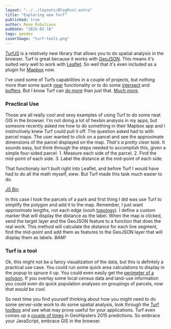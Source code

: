 ```yaml
---
layout: "../../layouts/BlogPost.astro"
title: "Exploring new Turf"
published: true
author: Rene Rubalcava
pubDate: "2015-02-16"
tags: geodev
coverImage: "turf-tools.png"
---
```


[TurfJS](http://turfjs.org/) is a relatively new library that allows you to do spatial analysis in the browser. Turf is great because it works with [GeoJSON](http://geojson.org/). This means it's suited very well to work with [Leaflet](http://leafletjs.com/). So well that it's even included as a plugin for [Mapbox](https://www.mapbox.com/) now.

I've used some of Turfs capabilities in a couple of projects, but nothing more than some quick [near](https://github.com/Turfjs/turf-nearest) functionality or to do some [intersect](https://github.com/Turfjs/turf-intersect) and [buffers](https://github.com/Turfjs/turf-buffer). But I know Turf can [do more](https://www.mapbox.com/blog/turf-gis-for-web-maps/) than just that. [Much more](https://www.mapbox.com/blog/playback-the-iditarod-with-turf/).

### Practical Use

Those are all really cool and sexy examples of using Turf to do some neat GIS in the browser. I'm not doing a lot of hexbin analysis in my apps, but someone recently asked me how to do something in their Mapbox app and I instinctively knew Turf could pull it off. The question asked had to with parcel maps. The user wanted to click on a parcel and see the approximate dimensions of the parcel displayed on the map. _That's a pretty clear task_. It sounds easy, but think through the steps needed to accomplish this, given a simple four-sided parcel. 1. Measure each side of the parcel. 2. Find the mid-point of each side. 3. Label the distance at the mid-point of each side.

That functionaly isn't built right into Leaflet, and before Turf I would have had to do all the math myself, _eww_. But Turf made this task much easier to do.

[JS Bin](http://jsbin.com/quqito/2/embed?js,output)

In this case I took the parcels of a park and first thing I did was use Turf to simplify the polygon and add it to the map. Remember, I just want _approximate_ lengths, not each edge (oooh [topology](http://www.gisdoctor.com/site/2012/04/10/spatial-topology-basics/)). I define a custom marker that will display the distance as the label. When the map is clicked, send the target layer and the GeoJSON feature to a function that does the real work. This method will calculate the distance for each line segment, find the mid-point and add them as features to the GeoJSON layer that will display them as labels. _BAM!_

### Turf is a tool

Ok, this might not be a fancy visualization of the data, but this is defintely a practical use case. You could run some quick area calculations to display in the popup to spruce it up. You could even easily get the [perimeter of a polygon](https://twitter.com/morganherlocker/status/566105741229305856). If you overlay some local census data and land-use information you could even do quick population analyses on groupings of parcels, _now that would be cool_.

So next time you find yourself thinking about how you might need to do some server-side work to do some spatial analysis, look through the [Turf toolbox](https://github.com/Turfjs) and see what may prove useful for your applications. Turf even comes up a [couple of times](http://geohipster.com/2014/12/27/will-hot-geo-2015-predictions-geohipster-crowd/) in GeoHipsters 2015 predictions. So embrace your JavaScript, embrace GIS in the browser.
